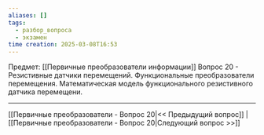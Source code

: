 ```yaml
---
aliases: []
tags:
  - разбор_вопроса
  - экзамен
time creation: 2025-03-08T16:53
---
```

Предмет: [[Первичные преобразователи информации]]
Вопрос 20 - Резистивные датчики перемещений. Функциональные преобразователи перемещения. Математическая модель функционального резистивного датчика перемещени.



---
[[Первичные преобразователи - Вопрос 20|<< Предыдущий вопрос]] | [[Первичные преобразователи - Вопрос 20|Следующий вопрос >>]]